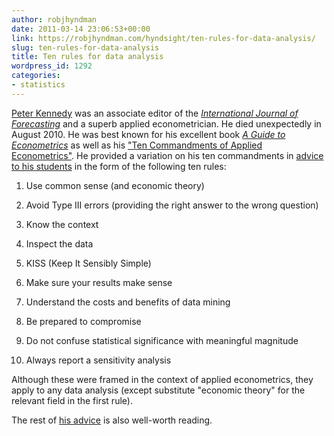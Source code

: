 ```yaml
---
author: robjhyndman
date: 2011-03-14 23:06:53+00:00
link: https://robjhyndman.com/hyndsight/ten-rules-for-data-analysis/
slug: ten-rules-for-data-analysis
title: Ten rules for data analysis
wordpress_id: 1292
categories:
- statistics
---
```


[Peter Kennedy](http://www.econ.sfu.ca/Contacts/Faculty_Profiles/PeterKennedy.html) was an associate editor of the _[International Journal of Forecasting](http://ijf.forecasters.org/)_ and a superb applied econometrician. He died unexpectedly in August 2010. He was best known for his excellent book _[A Guide to Econometrics](http://www.amazon.com/gp/product/1405182571/ref=as_li_ss_tl?ie=UTF8&tag=prorobjhyn-20&linkCode=as2&camp=1789&creative=390957&creativeASIN=1405182571)_ as well as his ["Ten Commandments of Applied Econometrics"](http://www.bus.lsu.edu/hill/writing/kennedy.pdf). He provided a variation on his ten commandments in [advice to his students](/files/Lecture21DoingAppliedEconometrics.pdf) in the form of the following ten rules:<!-- more -->



	
  1. Use common sense (and economic theory)

	
  2. Avoid Type III errors (providing the right answer to the wrong question)

	
  3. Know the context

	
  4. Inspect the data

	
  5. KISS (Keep It Sensibly Simple)

	
  6. Make sure your results make sense

	
  7. Understand the costs and benefits of data mining

	
  8. Be prepared to compromise

	
  9. Do not confuse statistical significance with meaningful magnitude

	
  10. Always report a sensitivity analysis


Although these were framed in the context of applied econometrics, they apply to any data analysis (except substitute "economic theory" for the relevant field in the first rule).

The rest of [his advice](/files/Lecture21DoingAppliedEconometrics.pdf) is also well-worth reading.


